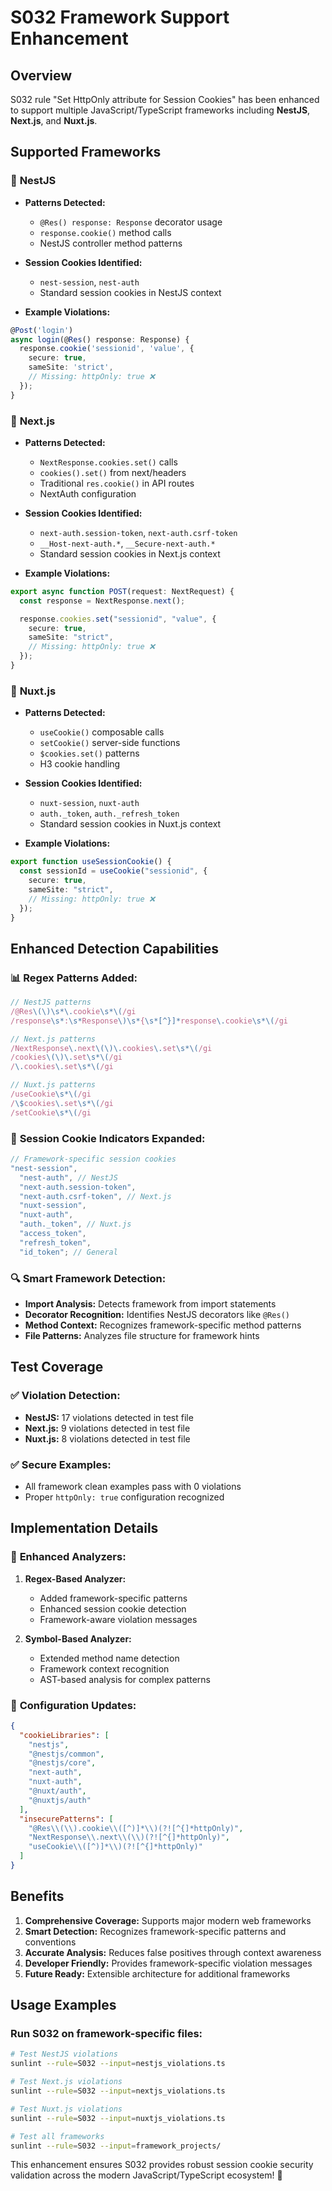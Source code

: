 # S032 Framework Support Enhancement

## Overview

S032 rule "Set HttpOnly attribute for Session Cookies" has been enhanced to support multiple JavaScript/TypeScript frameworks including **NestJS**, **Next.js**, and **Nuxt.js**.

## Supported Frameworks

### 🔹 **NestJS**

- **Patterns Detected:**

  - `@Res() response: Response` decorator usage
  - `response.cookie()` method calls
  - NestJS controller method patterns

- **Session Cookies Identified:**

  - `nest-session`, `nest-auth`
  - Standard session cookies in NestJS context

- **Example Violations:**

```typescript
@Post('login')
async login(@Res() response: Response) {
  response.cookie('sessionid', 'value', {
    secure: true,
    sameSite: 'strict',
    // Missing: httpOnly: true ❌
  });
}
```

### 🔹 **Next.js**

- **Patterns Detected:**

  - `NextResponse.cookies.set()` calls
  - `cookies().set()` from next/headers
  - Traditional `res.cookie()` in API routes
  - NextAuth configuration

- **Session Cookies Identified:**

  - `next-auth.session-token`, `next-auth.csrf-token`
  - `__Host-next-auth.*`, `__Secure-next-auth.*`
  - Standard session cookies in Next.js context

- **Example Violations:**

```typescript
export async function POST(request: NextRequest) {
  const response = NextResponse.next();

  response.cookies.set("sessionid", "value", {
    secure: true,
    sameSite: "strict",
    // Missing: httpOnly: true ❌
  });
}
```

### 🔹 **Nuxt.js**

- **Patterns Detected:**

  - `useCookie()` composable calls
  - `setCookie()` server-side functions
  - `$cookies.set()` patterns
  - H3 cookie handling

- **Session Cookies Identified:**

  - `nuxt-session`, `nuxt-auth`
  - `auth._token`, `auth._refresh_token`
  - Standard session cookies in Nuxt.js context

- **Example Violations:**

```typescript
export function useSessionCookie() {
  const sessionId = useCookie("sessionid", {
    secure: true,
    sameSite: "strict",
    // Missing: httpOnly: true ❌
  });
}
```

## Enhanced Detection Capabilities

### 📊 **Regex Patterns Added:**

```javascript
// NestJS patterns
/@Res\(\)\s*\.cookie\s*\(/gi
/response\s*:\s*Response\)\s*{\s*[^}]*response\.cookie\s*\(/gi

// Next.js patterns
/NextResponse\.next\(\)\.cookies\.set\s*\(/gi
/cookies\(\)\.set\s*\(/gi
/\.cookies\.set\s*\(/gi

// Nuxt.js patterns
/useCookie\s*\(/gi
/\$cookies\.set\s*\(/gi
/setCookie\s*\(/gi
```

### 🎯 **Session Cookie Indicators Expanded:**

```javascript
// Framework-specific session cookies
"nest-session",
  "nest-auth", // NestJS
  "next-auth.session-token",
  "next-auth.csrf-token", // Next.js
  "nuxt-session",
  "nuxt-auth",
  "auth._token", // Nuxt.js
  "access_token",
  "refresh_token",
  "id_token"; // General
```

### 🔍 **Smart Framework Detection:**

- **Import Analysis:** Detects framework from import statements
- **Decorator Recognition:** Identifies NestJS decorators like `@Res()`
- **Method Context:** Recognizes framework-specific method patterns
- **File Patterns:** Analyzes file structure for framework hints

## Test Coverage

### ✅ **Violation Detection:**

- **NestJS:** 17 violations detected in test file
- **Next.js:** 9 violations detected in test file
- **Nuxt.js:** 8 violations detected in test file

### ✅ **Secure Examples:**

- All framework clean examples pass with 0 violations
- Proper `httpOnly: true` configuration recognized

## Implementation Details

### 🔧 **Enhanced Analyzers:**

1. **Regex-Based Analyzer:**

   - Added framework-specific patterns
   - Enhanced session cookie detection
   - Framework-aware violation messages

2. **Symbol-Based Analyzer:**
   - Extended method name detection
   - Framework context recognition
   - AST-based analysis for complex patterns

### 📝 **Configuration Updates:**

```json
{
  "cookieLibraries": [
    "nestjs",
    "@nestjs/common",
    "@nestjs/core",
    "next-auth",
    "nuxt-auth",
    "@nuxt/auth",
    "@nuxtjs/auth"
  ],
  "insecurePatterns": [
    "@Res\\(\\).cookie\\([^)]*\\)(?![^{]*httpOnly)",
    "NextResponse\\.next\\(\\)(?![^{]*httpOnly)",
    "useCookie\\([^)]*\\)(?![^{]*httpOnly)"
  ]
}
```

## Benefits

1. **Comprehensive Coverage:** Supports major modern web frameworks
2. **Smart Detection:** Recognizes framework-specific patterns and conventions
3. **Accurate Analysis:** Reduces false positives through context awareness
4. **Developer Friendly:** Provides framework-specific violation messages
5. **Future Ready:** Extensible architecture for additional frameworks

## Usage Examples

### Run S032 on framework-specific files:

```bash
# Test NestJS violations
sunlint --rule=S032 --input=nestjs_violations.ts

# Test Next.js violations
sunlint --rule=S032 --input=nextjs_violations.ts

# Test Nuxt.js violations
sunlint --rule=S032 --input=nuxtjs_violations.ts

# Test all frameworks
sunlint --rule=S032 --input=framework_projects/
```

This enhancement ensures S032 provides robust session cookie security validation across the modern JavaScript/TypeScript ecosystem! 🚀
